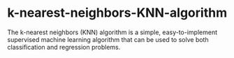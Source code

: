 # k-nearest-neighbors-KNN-algorithm

The k-nearest neighbors (KNN) algorithm is a simple, easy-to-implement supervised machine learning algorithm that can be used to solve both classification and regression problems.
